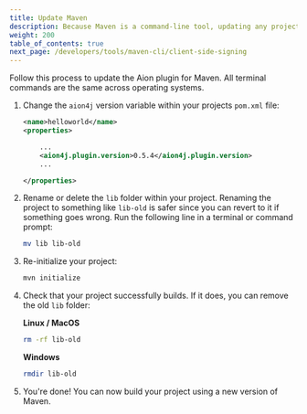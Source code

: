 ```yaml
---
title: Update Maven
description: Because Maven is a command-line tool, updating any projects with a new Maven package requires some modification of the project configuration file and removal of the library folder.
weight: 200
table_of_contents: true
next_page: /developers/tools/maven-cli/client-side-signing
---
```


Follow this process to update the Aion plugin for Maven. All terminal commands are the same across operating systems.

1. Change the `aion4j` version variable within your projects `pom.xml` file:

    ```xml
    <name>helloworld</name>
    <properties>

        ...
        <aion4j.plugin.version>0.5.4</aion4j.plugin.version>
        ...

    </properties>
    ```

2. Rename or delete the `lib` folder within your project. Renaming the project to something like `lib-old` is safer since you can revert to it if something goes wrong. Run the following line in a terminal or command prompt:

    ```bash
    mv lib lib-old
    ```

3. Re-initialize your project:

    ```bash
    mvn initialize
    ```

4. Check that your project successfully builds. If it does, you can remove the old `lib` folder:

    **Linux / MacOS**

    ```bash
    rm -rf lib-old
    ```

    **Windows**

    ```bash
    rmdir lib-old
    ```

5. You're done! You can now build your project using a new version of Maven.
